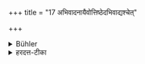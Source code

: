 +++
title = "17 अभिवादनायैवोत्तिष्ठेदभिवाद्यश्चेत्"

+++

<details><summary>Bühler</summary>

17. But if (such a man) is worthy of a salutation (for other reasons), he shall rise to salute him.
</details>

<details><summary>हरदत्त-टीका</summary>

## सूत्रम्
अभिवादनायैवोत्तिष्ठेदभिवाद्यश्चेत् ॥ १७ ॥
### टिप्पनी
यदि पुनरसौ अनधीयानोऽपि 'दशवर्षं पौरसख्य'(१.१४.१२.) मित्यादिना ऽभिवाद्यो भवति तदा अभिवादनायौवात्तष्ठेत्॥ १७ ॥
</details>
